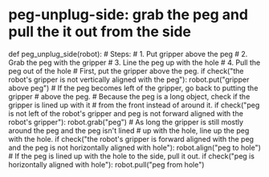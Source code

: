 # peg-unplug-side: grab the peg and pull the it out from the side
def peg_unplug_side(robot):
    # Steps:
    #  1. Put gripper above the peg
    #  2. Grab the peg with the gripper
    #  3. Line the peg up with the hole
    #  4. Pull the peg out of the hole
    # First, put the gripper above the peg.
    if check("the robot's gripper is not vertically aligned with the peg"):
        robot.put("gripper above peg")
    # If the peg becomes left of the gripper, go back to putting the gripper
    # above the peg.
    # Because the peg is a long object, check if the gripper is lined up with it
    # from the front instead of around it.
    if check("peg is not left of the robot's gripper and peg is not forward aligned with the robot's gripper"):
        robot.grab("peg")
    # As long the gripper is still mostly around the peg and the peg isn't lined
    # up with the hole, line up the peg with the hole.
    if check("the robot's gripper is forward aligned with the peg and the peg is not horizontally aligned with hole"):
        robot.align("peg to hole")
    # If the peg is lined up with the hole to the side, pull it out.
    if check("peg is horizontally aligned with hole"):
        robot.pull("peg from hole")